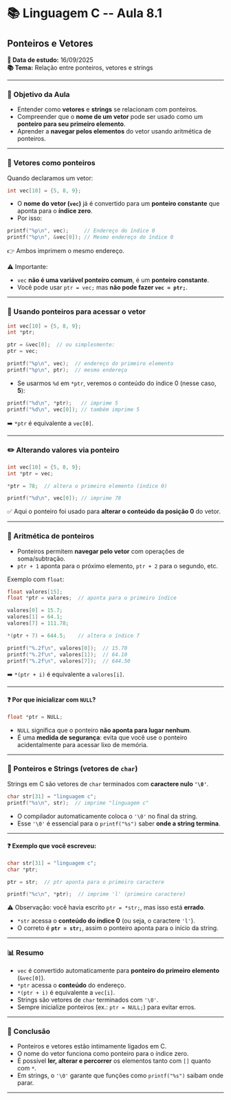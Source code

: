 # 📚 Linguagem C -- Aula 8.1

## Ponteiros e Vetores

**📅 Data de estudo:** 16/09/2025\
**📚 Tema:** Relação entre ponteiros, vetores e strings

------------------------------------------------------------------------

### 🎯 Objetivo da Aula

- Entender como **vetores** e **strings** se relacionam com ponteiros.  
- Compreender que o **nome de um vetor** pode ser usado como um **ponteiro para seu primeiro elemento**.  
- Aprender a **navegar pelos elementos** do vetor usando aritmética de ponteiros.

------------------------------------------------------------------------

### 📍 Vetores como ponteiros

Quando declaramos um vetor:

```c
int vec[10] = {5, 8, 9};
```

- O **nome do vetor (`vec`)** já é convertido para um **ponteiro constante** que aponta para o **índice zero**.  
- Por isso:

```c
printf("%p\n", vec);     // Endereço do índice 0
printf("%p\n", &vec[0]); // Mesmo endereço do índice 0
```

👉 Ambos imprimem o mesmo endereço.

⚠️ Importante:  
- `vec` **não é uma variável ponteiro comum**, é um **ponteiro constante**.  
- Você pode usar `ptr = vec;` mas **não pode fazer `vec = ptr;`**.

------------------------------------------------------------------------

### 📌 Usando ponteiros para acessar o vetor

```c
int vec[10] = {5, 8, 9};
int *ptr;

ptr = &vec[0];  // ou simplesmente:
ptr = vec;

printf("%p\n", vec);  // endereço do primeiro elemento
printf("%p\n", ptr);  // mesmo endereço
```

- Se usarmos `%d` em `*ptr`, veremos o conteúdo do índice 0 (nesse caso, **5**):

```c
printf("%d\n", *ptr);   // imprime 5
printf("%d\n", vec[0]); // também imprime 5
```

➡️ `*ptr` é equivalente a `vec[0]`.

------------------------------------------------------------------------

### ✏️ Alterando valores via ponteiro

```c
int vec[10] = {5, 8, 9};
int *ptr = vec;

*ptr = 78;  // altera o primeiro elemento (índice 0)

printf("%d\n", vec[0]); // imprime 78
```

✅ Aqui o ponteiro foi usado para **alterar o conteúdo da posição 0** do vetor.

------------------------------------------------------------------------

### 🔄 Aritmética de ponteiros

- Ponteiros permitem **navegar pelo vetor** com operações de soma/subtração.
- `ptr + 1` aponta para o próximo elemento, `ptr + 2` para o segundo, etc.

Exemplo com `float`:

```c
float valores[15];
float *ptr = valores;  // aponta para o primeiro índice

valores[0] = 15.7;
valores[1] = 64.1;
valores[7] = 111.78;

*(ptr + 7) = 644.5;    // altera o índice 7

printf("%.2f\n", valores[0]);  // 15.70
printf("%.2f\n", valores[1]);  // 64.10
printf("%.2f\n", valores[7]);  // 644.50
```

➡️ `*(ptr + i)` é equivalente a `valores[i]`.

---

#### ❓ Por que inicializar com `NULL`?

```c
float *ptr = NULL;
```

- `NULL` significa que o ponteiro **não aponta para lugar nenhum**.  
- É uma **medida de segurança**: evita que você use o ponteiro acidentalmente para acessar lixo de memória.

------------------------------------------------------------------------

### 📝 Ponteiros e Strings (vetores de `char`)

Strings em C são vetores de `char` terminados com **caractere nulo `'\0'`**.

```c
char str[31] = "linguagem c";
printf("%s\n", str);  // imprime "linguagem c"
```

- O compilador automaticamente coloca o `'\0'` no final da string.  
- Esse `'\0'` é essencial para o `printf("%s")` saber **onde a string termina**.

---

#### ❓ Exemplo que você escreveu:

```c
char str[31] = "linguagem c";
char *ptr;

ptr = str;  // ptr aponta para o primeiro caractere

printf("%c\n", *ptr);  // imprime 'l' (primeiro caractere)
```

⚠️ Observação: você havia escrito `ptr = *str;`, mas isso está **errado**.  
- `*str` acessa o **conteúdo do índice 0** (ou seja, o caractere `'l'`).  
- O correto é **`ptr = str;`**, assim o ponteiro aponta para o início da string.  

------------------------------------------------------------------------

### 📊 Resumo

- `vec` é convertido automaticamente para **ponteiro do primeiro elemento** (`&vec[0]`).  
- `*ptr` acessa o **conteúdo** do endereço.  
- `*(ptr + i)` é equivalente a `vec[i]`.  
- Strings são vetores de `char` terminados com `'\0'`.  
- Sempre inicialize ponteiros (ex.: `ptr = NULL;`) para evitar erros.

------------------------------------------------------------------------

### 📌 Conclusão

- Ponteiros e vetores estão intimamente ligados em C.  
- O nome do vetor funciona como ponteiro para o índice zero.  
- É possível **ler, alterar e percorrer** os elementos tanto com `[]` quanto com `*`.  
- Em strings, o `'\0'` garante que funções como `printf("%s")` saibam onde parar.  

------------------------------------------------------------------------
